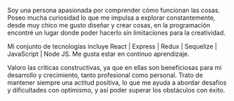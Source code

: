 Soy una persona apasionada por comprender cómo funcionan las cosas. Poseo mucha curiosidad lo que me impulsa a explorar constantemente, 
desde muy chico me gusto diseñar y crear cosas, en la programación encontré un lugar donde poder hacerlo sin limitaciones para la creatividad.

Mi conjunto de tecnologías incluye React | Express | Redux | Sequelize | JavaScript | Node JS. Me gusta estar en continuo aprendizaje. 

Valoro las críticas constructivas, ya que en ellas son beneficiosas para mi desarrollo y crecimiento, tanto profesional como personal.
Trato de mantener siempre una actitud positiva, lo que me ayuda a abordar desafíos y dificultades con optimismo, y así poder superar los obstáculos con éxito.
